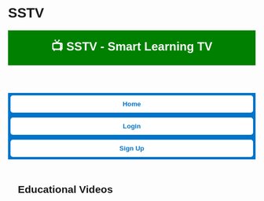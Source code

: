 # SSTV
<html lang="en">
<head>
<meta charset="UTF-8">
<meta name="viewport" content="width=device-width, initial-scale=1.0">
<title>SSTV - Smart Learning TV</title>
<style>
body{margin:0;font-family:Arial,sans-serif;background: Lightpurple ;}
header{background:green;color:white;padding:15px;text-align:center;}
header h1{margin:0;font-size:24px;}
nav{background:#0074cc;display:flex;justify-content:center;flex-wrap:wrap;}
nav button{margin:5px;padding:10px 20px;border:none;border-radius:5px;background:white;color:#0074cc;font-weight:bold;cursor:pointer;transition:0.3s;}
nav button:hover{background:#005fa3;color:white;}
.container{padding:20px;}
.video-grid{display:flex;flex-wrap:wrap;justify-content:center;}
.video-card{background:white;margin:10px;padding:10px;width:320px;border-radius:10px;box-shadow:0 0 8px rgba(0,0,0,0.1);}
.video-card iframe{width:100%;height:180px;border-radius:8px;}
.video-card h4{text-align:center;margin-top:5px;font-size:16px;}
.admin-panel{background:white;max-width:500px;margin:auto;padding:20px;border-radius:10px;box-shadow:0 0 10px rgba(0,0,0,0.1);}
input,button{width:100%;padding:10px;margin:8px 0;border-radius:5px;border:1px solid #ccc;}
button{background:#0074cc;color:white;border:none;}
button:hover{background:#005fa3;}
.hidden{display:none;}
</style>
</head>
<body>

<header>
  <h1>📺 SSTV - Smart Learning TV</h1>
</header>

<nav>
  <button onclick="showHome()">Home</button>
  <button onclick="showLogin()">Login</button>
  <button onclick="showSignup()">Sign Up</button>
  <button onclick="showAdmin()" id="adminBtn" style="display:none;">Admin Panel</button>
  <button onclick="logout()" id="logoutBtn" style="display:none;">Logout</button>
</nav>

<div class="container">

  <!-- Home Page -->
  <div id="homePage">
    <h2>Educational Videos</h2>
    <div id="videoList" class="video-grid"></div>
  </div>

  <!-- Login Page -->
  <div id="loginPage" class="hidden">
    <div class="admin-panel">
      <h3>Login</h3>
      <input type="text" id="loginEmail" placeholder="Email">
      <input type="password" id="loginPassword" placeholder="Password">
      <button onclick="login()">Login</button>
    </div>
  </div>

  <!-- Signup Page -->
  <div id="signupPage" class="hidden">
    <div class="admin-panel">
      <h3>Sign Up</h3>
      <input type="text" id="signupEmail" placeholder="Email">
      <input type="password" id="signupPassword" placeholder="Password">
      <button onclick="signup()">Sign Up</button>
    </div>
  </div>

  <!-- Admin Panel -->
  <div id="adminPage" class="hidden">
    <div class="admin-panel">
      <h3>Admin Panel</h3>
      <input type="text" id="videoTitle" placeholder="Video Title">
      <input type="text" id="videoURL" placeholder="YouTube Embed URL">
      <button onclick="addVideo()">Add Video</button>
      <h4>Existing Videos</h4>
      <div id="adminVideoList"></div>
    </div>
  </div>

</div>

<script>
// 20 Educational YouTube Embed Videos
let videos=[
  {title:"HTML Crash Course", url:"https://www.youtube.com/embed/qz0aGYrrlhU"},
  {title:"CSS Tutorial", url:"https://www.youtube.com/embed/yfoY53QXEnI"},
  {title:"JavaScript Basics", url:"https://www.youtube.com/embed/W6NZfCO5SIk"},
  {title:"Python for Beginners", url:"https://www.youtube.com/embed/_uQrJ0TkZlc"},
  {title:"Learn React JS", url:"https://www.youtube.com/embed/Ke90Tje7VS0"},
  {title:"Learn Node.js", url:"https://www.youtube.com/embed/TlB_eWDSMt4"},
  {title:"SQL Basics", url:"https://www.youtube.com/embed/7S_tz1z_5bA"},
  {title:"Linux Command Line", url:"https://www.youtube.com/embed/IVquJh3DXUA"},
  {title:"Git & GitHub Tutorial", url:"https://www.youtube.com/embed/RGOj5yH7evk"},
  {title:"Data Structures in Python", url:"https://www.youtube.com/embed/sVxBVvlnJsM"},
  {title:"Algorithms for Beginners", url:"https://www.youtube.com/embed/8hly31xKli0"},
  {title:"Machine Learning Basics", url:"https://www.youtube.com/embed/GwIo3gDZCVQ"},
  {title:"Artificial Intelligence Intro", url:"https://www.youtube.com/embed/2ePf9rue1Ao"},
  {title:"Blockchain Explained", url:"https://www.youtube.com/embed/SSo_EIwHSd4"},
  {title:"Cyber Security Basics", url:"https://www.youtube.com/embed/inWWhr5tnEA"},
  {title:"Networking Fundamentals", url:"https://www.youtube.com/embed/qiQR5rTSshw"},
  {title:"Docker for Beginners", url:"https://www.youtube.com/embed/fqMOX6JJhGo"},
  {title:"Kubernetes Crash Course", url:"https://www.youtube.com/embed/X48VuDVv0do"},
  {title:"Cloud Computing Basics", url:"https://www.youtube.com/embed/2LaAJq1lB1Q"},
  {title:"Digital Marketing Basics", url:"https://www.youtube.com/embed/6gGbR8R6nFM"}
];

if(localStorage.getItem('videos')) videos=JSON.parse(localStorage.getItem('videos'));
let users=JSON.parse(localStorage.getItem('users'))||[];
let currentUser=JSON.parse(localStorage.getItem('currentUser'))||null;

function showHome(){hideAll();document.getElementById('homePage').classList.remove('hidden');renderVideos();}
function showLogin(){hideAll();document.getElementById('loginPage').classList.remove('hidden');}
function showSignup(){hideAll();document.getElementById('signupPage').classList.remove('hidden');}
function showAdmin(){hideAll();document.getElementById('adminPage').classList.remove('hidden');renderAdminVideos();}
function hideAll(){document.getElementById('homePage').classList.add('hidden');document.getElementById('loginPage').classList.add('hidden');document.getElementById('signupPage').classList.add('hidden');document.getElementById('adminPage').classList.add('hidden');}

function renderVideos(){
  const list=document.getElementById('videoList');
  list.innerHTML='';
  videos.forEach(v=>{
    list.innerHTML+=`
      <div class="video-card">
        <iframe src="${v.url}" frameborder="0" allowfullscreen></iframe>
        <h4>${v.title}</h4>
      </div>`;
  });
}

function renderAdminVideos(){
  const list=document.getElementById('adminVideoList');
  list.innerHTML='';
  videos.forEach((v,i)=>{
    list.innerHTML+=`
      <div class="video-card">
        <iframe src="${v.url}" frameborder="0" allowfullscreen></iframe>
        <h4>${v.title}</h4>
        <button onclick="editVideo(${i})">Edit</button>
        <button onclick="deleteVideo(${i})">Delete</button>
      </div>`;
  });
}

function addVideo(){
  const title=document.getElementById('videoTitle').value;
  const url=document.getElementById('videoURL').value;
  if(title && url){
    videos.push({title,url});
    localStorage.setItem('videos',JSON.stringify(videos));
    renderAdminVideos();renderVideos();
    document.getElementById('videoTitle').value='';document.getElementById('videoURL').value='';
  }
}

function editVideo(i){
  const newTitle=prompt("Enter new title",videos[i].title);
  const newURL=prompt("Enter YouTube Embed URL",videos[i].url);
  if(newTitle && newURL){videos[i]={title:newTitle,url:newURL};localStorage.setItem('videos',JSON.stringify(videos));renderAdminVideos();renderVideos();}
}

function deleteVideo(i){if(confirm("Are you sure?")){videos.splice(i,1);localStorage.setItem('videos',JSON.stringify(videos));renderAdminVideos();renderVideos();}}

function signup(){
  const email=document.getElementById('signupEmail').value;
  const pass=document.getElementById('signupPassword').value;
  if(users.find(u=>u.email===email))return alert("User already exists");
  users.push({email,password:pass});
  localStorage.setItem('users',JSON.stringify(users));
  alert("Signup successful!");showLogin();
}

function login(){
  const email=document.getElementById('loginEmail').value;
  const pass=document.getElementById('loginPassword').value;
  const user=users.find(u=>u.email===email && u.password===pass);
  if(user){
    currentUser=user;localStorage.setItem('currentUser',JSON.stringify(user));
    document.getElementById('adminBtn').style.display='inline';
    document.getElementById('logoutBtn').style.display='inline';
    alert("Login successful!");showHome();
  } else alert("Invalid credentials");
}

function logout(){currentUser=null;localStorage.removeItem('currentUser');document.getElementById('adminBtn').style.display='none';document.getElementById('logoutBtn').style.display='none';showHome();}

// Init
showHome();
if(currentUser){document.getElementById('adminBtn').style.display='inline';document.getElementById('logoutBtn').style.display='inline';}
</script>
